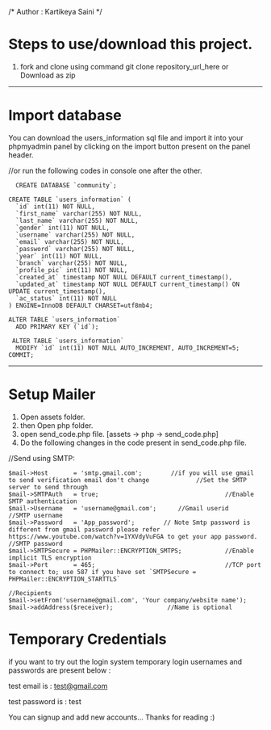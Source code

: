 /* Author : Kartikeya Saini */


# Steps to use/download this project.
1. fork and clone using command git clone repository_url_here
or  Download as zip



*******************************************************************************
# Import database
You can download the users_information sql file and import it into your phpmyadmin panel by clicking on the import button present on the panel header.


 //or run the following codes in console one after the other.
 
      CREATE DATABASE `community`;

    CREATE TABLE `users_information` (
      `id` int(11) NOT NULL,
      `first_name` varchar(255) NOT NULL,
      `last_name` varchar(255) NOT NULL,
      `gender` int(11) NOT NULL,
      `username` varchar(255) NOT NULL,
      `email` varchar(255) NOT NULL,
      `password` varchar(255) NOT NULL,
      `year` int(11) NOT NULL,
      `branch` varchar(255) NOT NULL,
      `profile_pic` int(11) NOT NULL,
      `created_at` timestamp NOT NULL DEFAULT current_timestamp(),
      `updated_at` timestamp NOT NULL DEFAULT current_timestamp() ON UPDATE current_timestamp(),
      `ac_status` int(11) NOT NULL
    ) ENGINE=InnoDB DEFAULT CHARSET=utf8mb4;

    ALTER TABLE `users_information`
      ADD PRIMARY KEY (`id`);

     ALTER TABLE `users_information`
      MODIFY `id` int(11) NOT NULL AUTO_INCREMENT, AUTO_INCREMENT=5;
    COMMIT;

*******************************************************************************

# Setup Mailer
1. Open assets folder.
2. then Open php folder.
3. open send_code.php file. [assets -> php -> send_code.php]
4. Do the following changes in the code present in send_code.php file.

//Send using SMTP:

    $mail->Host       = 'smtp.gmail.com';        //if you will use gmail to send verification email don't change             //Set the SMTP server to send through
    $mail->SMTPAuth   = true;                                   //Enable SMTP authentication
    $mail->Username   = 'username@gmail.com';      //Gmail userid              //SMTP username
    $mail->Password   = 'App_password';        // Note Smtp password is different from gmail password please refer https://www.youtube.com/watch?v=1YXVdyVuFGA to get your app password.                      //SMTP password
    $mail->SMTPSecure = PHPMailer::ENCRYPTION_SMTPS;            //Enable implicit TLS encryption
    $mail->Port       = 465;                                    //TCP port to connect to; use 587 if you have set `SMTPSecure = PHPMailer::ENCRYPTION_STARTTLS`

    //Recipients
    $mail->setFrom('username@gmail.com', 'Your company/website name');
    $mail->addAddress($receiver);               //Name is optional
    
    
# Temporary Credentials
if you want to try out the login system temporary login usernames and passwords are present below :

test email is : test@gmail.com 

test password is : test

You can signup and add new accounts...
Thanks for reading :)


